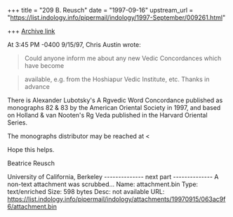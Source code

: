 +++
title = "209 B. Reusch"
date = "1997-09-16"
upstream_url = "https://list.indology.info/pipermail/indology/1997-September/009261.html"

+++
[Archive link](https://list.indology.info/pipermail/indology/1997-September/009261.html)

At 3:45 PM -0400 9/15/97, Chris Austin wrote:

>Could anyone inform me about any new Vedic Concordances which have
become

>available, e.g. from the Hoshiapur Vedic Institute, etc. Thanks in
advance



There is Alexander Lubotsky's <italic>A Rgvedic Word
Concordance</italic> published as monographs 82 & 83 by the American
Oriental Society in 1997, and based on Holland & van Nooten's
<italic>Rg Veda</italic> published in the Harvard Oriental Series.

The monographs distributor may be reached at
<<orders at eisenbrauns.com>


Hope this helps.


Beatrice Reusch

University of California, Berkeley
-------------- next part --------------
A non-text attachment was scrubbed...
Name: attachment.bin
Type: text/enriched
Size: 598 bytes
Desc: not available
URL: <https://list.indology.info/pipermail/indology/attachments/19970915/063ac9f6/attachment.bin>
